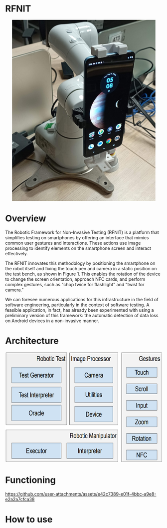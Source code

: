 # RFNIT

<div align="center">
<img src="/img/robo01.jpg" height="580" width="460" align="middle">
</div>

# Overview

The Robotic Framework for Non-Invasive Testing (RFNIT) is a platform that simplifies testing on smartphones by offering 
an interface that mimics common user gestures and interactions. These actions use image processing to identify elements 
on the smartphone screen and interact effectively.

The RFNIT innovates this methodology by positioning the smartphone on the robot itself and fixing the touch pen 
and camera in a static position on the test bench, as shown in Figure 1. This enables the rotation of the 
device to change the screen orientation, approach NFC cards, and perform complex gestures, such as "chop twice for 
flashlight" and "twist for camera."

We can foresee numerous applications for this infrastructure in the field of software engineering, particularly in the 
context of software testing. A feasible application, in fact, has already been experimented with using a preliminary 
version of this framework: the automatic detection of data loss on Android devices in a non-invasive manner. 


# Architecture
<div align="center">
<img src="/img/architecture.png" height=" 354" width="690" align="middle">
</div>


# Functioning
<!-- 

![Watch the video](img/VID_robo.gif)
[![Watch the video](img/video.png)](img/VID_20240626_181805.mp4)

<div align="center">
<img src="/img/VID_robo.gif" height="483" width="272" align="middle">
</div>

-->

https://github.com/user-attachments/assets/e42c7389-e01f-4bbc-a9e8-e2a2a7cfca38



# How to use
